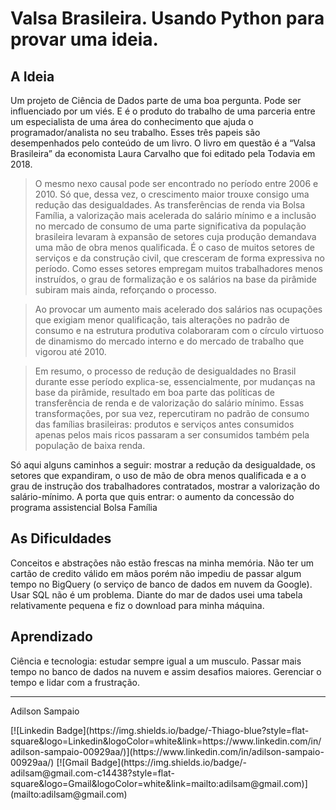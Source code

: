 # Valsa Brasileira. Usando Python para provar uma ideia.

## A Ideia
<p ali>Um projeto de Ciência de Dados parte de uma boa pergunta. Pode ser influenciado por um viés. E é o produto do trabalho de uma parceria entre um especialista de uma área do conhecimento que ajuda o programador/analista no seu trabalho.
Esses três papeis são desempenhados pelo conteúdo de um livro. O livro em questão é a “Valsa Brasileira” da economista Laura Carvalho que foi editado pela Todavia em 2018.

> O mesmo nexo causal pode ser encontrado no período entre 2006 e 2010. Só que, dessa vez, o crescimento maior trouxe consigo uma redução das desigualdades. As transferências de renda via Bolsa Família, a valorização mais acelerada do salário mínimo e a inclusão no mercado de consumo de uma parte significativa da população brasileira levaram à expansão de setores cuja produção demandava uma mão de obra menos qualificada. É o caso de muitos setores de serviços e da construção civil, que cresceram de forma expressiva no período. Como esses setores empregam muitos trabalhadores menos instruídos, o grau de formalização e os salários na base da pirâmide subiram mais ainda, reforçando o processo.

> Ao provocar um aumento mais acelerado dos salários nas ocupações que exigiam menor qualificação, tais alterações no padrão de consumo e na estrutura produtiva colaboraram com o círculo virtuoso de dinamismo do mercado interno e do mercado de trabalho que vigorou até 2010.

> Em resumo, o processo de redução de desigualdades no Brasil durante esse período explica-se, essencialmente, por mudanças na base da pirâmide, resultado em boa parte das políticas de transferência de renda e de valorização do salário mínimo. Essas transformações, por sua vez, repercutiram no padrão de consumo das famílias brasileiras: produtos e serviços antes consumidos apenas pelos mais ricos passaram a ser consumidos também pela população de baixa renda.

Só aqui alguns caminhos a seguir: mostrar a redução da desigualdade, os setores que expandiram, o uso de mão de obra menos qualificada e a o grau de instrução dos trabalhadores contratados, mostrar a valorização do salário-mínimo. A porta que quis entrar:  o aumento da concessão do programa assistencial Bolsa Família

## As Dificuldades
Conceitos e abstrações não estão frescas na minha memória.
Não ter um cartão de credito válido em mãos porém não impediu de passar algum tempo no BigQuery (o serviço de banco de dados em nuvem da Google).
Usar SQL não é um problema. Diante do mar de dados usei uma tabela relativamente pequena e fiz o download para minha máquina.


## Aprendizado
Ciência e tecnologia: estudar sempre igual a um musculo.
Passar mais tempo no banco de dados na nuvem e assim desafios maiores.
Gerenciar o tempo e lidar com a frustração.



---
Adilson Sampaio
<p>
[![Linkedin Badge](https://img.shields.io/badge/-Thiago-blue?style=flat-square&logo=Linkedin&logoColor=white&link=https://www.linkedin.com/in/adilson-sampaio-00929aa/)](https://www.linkedin.com/in/adilson-sampaio-00929aa/)
[![Gmail Badge](https://img.shields.io/badge/-adilsam@gmail.com-c14438?style=flat-square&logo=Gmail&logoColor=white&link=mailto:adilsam@gmail.com)](mailto:adilsam@gmail.com)</p>
